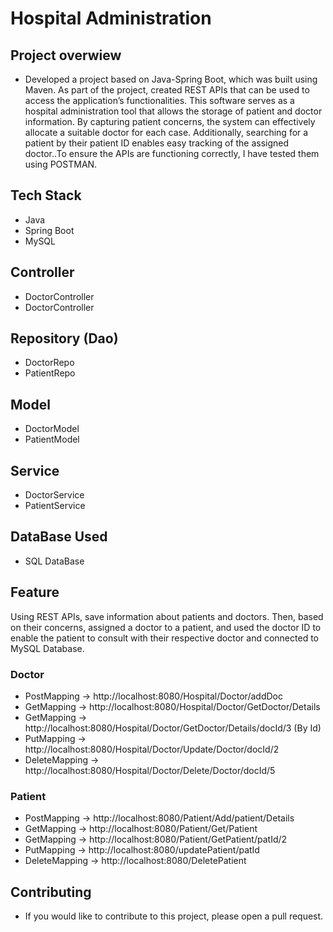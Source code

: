 # Hospital Administration 

## Project overwiew
- Developed a project based on Java-Spring Boot, which was built using Maven. As part of the project, created REST APIs that can be used to access the application’s functionalities. This software serves as a hospital administration tool that allows the storage of patient and doctor information. By capturing patient concerns, the system can effectively allocate a suitable doctor for each case. Additionally, searching for a patient by their patient ID enables easy tracking of the assigned doctor..To ensure the APIs are functioning correctly, I have tested them using POSTMAN.

## Tech Stack
- Java
- Spring Boot
- MySQL

## Controller
- DoctorController
- DoctorController

## Repository (Dao)
- DoctorRepo
- PatientRepo

## Model
- DoctorModel
- PatientModel

## Service
- DoctorService
- PatientService

## DataBase Used
- SQL DataBase


## Feature
Using REST APIs, save information about patients and doctors. Then, based on their concerns, assigned a doctor to a patient, and used the doctor ID to enable the patient to consult with their respective doctor and connected to MySQL Database.

### Doctor 
 - PostMapping -> http://localhost:8080/Hospital/Doctor/addDoc
 - GetMapping  -> http://localhost:8080/Hospital/Doctor/GetDoctor/Details
 - GetMapping  -> http://localhost:8080/Hospital/Doctor/GetDoctor/Details/docId/3 (By Id)
 - PutMapping  -> http://localhost:8080/Hospital/Doctor/Update/Doctor/docId/2
 - DeleteMapping -> http://localhost:8080/Hospital/Doctor/Delete/Doctor/docId/5

### Patient
 - PostMapping -> http://localhost:8080/Patient/Add/patient/Details
 - GetMapping  -> http://localhost:8080/Patient/Get/Patient
 - GetMapping  -> http://localhost:8080/Patient/GetPatient/patId/2
 - PutMapping  -> http://localhost:8080/updatePatient/patId
 - DeleteMapping -> http://localhost:8080/DeletePatient
 
## Contributing
- If you would like to contribute to this project, please open a pull request.
